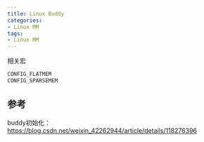 ```yaml
---
title: Linux Buddy
categories: 
- Linux MM
tags:
- Linux MM
---
```


相关宏
```c
CONFIG_FLATMEM
CONFIG_SPARSEMEM
```

## 参考
buddy初始化：https://blog.csdn.net/weixin_42262944/article/details/118276396
